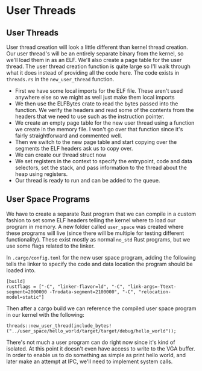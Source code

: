 # User Threads

## User Threads

User thread creation will look a little different than kernel thread creation. Our user thread's will be an entirely separate binary from the kernel, so we'll load them in as an ELF. We'll also create a page table for the user thread. The user thread creation function is quite large so I'll walk through what it does instead of providing all the code here. The code exists in `threads.rs` in the `new_user_thread` function.
- First we have some local imports for the ELF file. These aren't used anywhere else so we might as well just make them local imports
- We then use the ELFBytes crate to read the bytes passed into the function. We verify the headers and read some of the contents from the headers that we need to use such as the instruction pointer.
- We create an empty page table for the new user thread using a function we create in the memory file. I won't go over that function since it's fairly straightforward and commented well.
- Then we switch to the new page table and start copying over the segments the ELF headers ask us to copy over.
- We can create our thread struct now
- We set registers in the context to specify the entrypoint, code and data selectors, set the stack, and pass information to the thread about the heap using registers.
- Our thread is ready to run and can be added to the queue.

## User Space Programs

We have to create a separate Rust program that we can compile in a custom fashion to set some ELF headers telling the kernel where to load our program in memory. A new folder called `user_space` was created where these programs will live (since there will be multiple for testing different functionality). These exist mostly as normal `no_std` Rust programs, but we use some flags related to the linker.

In `.cargo/config.toml` for the new user space program, adding the following tells the linker to specify the code and data location the program should be loaded into.

    [build]
    rustflags = ["-C", "linker-flavor=ld", "-C", "link-args=-Ttext-segment=2000000 -Trodata-segment=2100000", "-C", "relocation-model=static"]

Then after a cargo build we can reference the compiled user space program in our kernel with the following:

    threads::new_user_thread(include_bytes!("../user_space/hello_world/target/target/debug/hello_world"));

There's not much a user program can do right now since it's kind of isolated. At this point it doesn't even have access to write to the VGA buffer. In order to enable us to do something as simple as print hello world, and later make an attempt at IPC, we'll need to implement system calls.